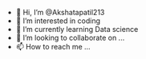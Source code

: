 - 👋 Hi, I’m @Akshatapatil213
- 👀 I’m interested in coding
- 🌱 I’m currently learning Data science
- 💞️ I’m looking to collaborate on ...
- 📫 How to reach me ...

<!---
Akshatapatil213/Akshatapatil213 is a ✨ special ✨ repository because its `README.md` (this file) appears on your GitHub profile.
You can click the Preview link to take a look at your changes.
--->
